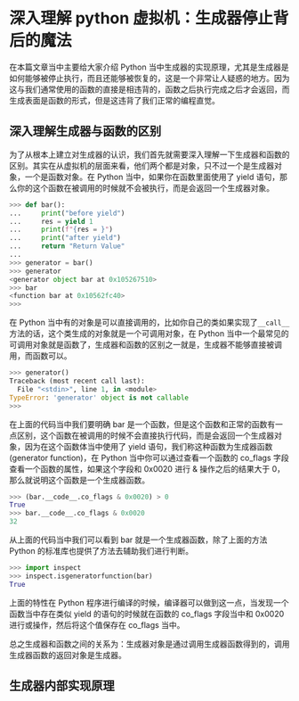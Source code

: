 # 深入理解 python 虚拟机：生成器停止背后的魔法

在本篇文章当中主要给大家介绍 Python 当中生成器的实现原理，尤其是生成器是如何能够被停止执行，而且还能够被恢复的，这是一个非常让人疑惑的地方。因为这与我们通常使用的函数的直接是相违背的，函数之后执行完成之后才会返回，而生成表面是函数的形式，但是这违背了我们正常的编程直觉。



## 深入理解生成器与函数的区别

为了从根本上建立对生成器的认识，我们首先就需要深入理解一下生成器和函数的区别。其实在从虚拟机的层面来看，他们两个都是对象，只不过一个是生成器对象，一个是函数对象。在 Python 当中，如果你在函数里面使用了 yield 语句，那么你的这个函数在被调用的时候就不会被执行，而是会返回一个生成器对象。

```python
>>> def bar():
...     print("before yield")
...     res = yield 1
...     print(f"{res = }")
...     print("after yield")
...     return "Return Value"
...
>>> generator = bar()
>>> generator
<generator object bar at 0x105267510>
>>> bar
<function bar at 0x10562fc40>
>>>
```

在 Python 当中有的对象是可以直接调用的，比如你自己的类如果实现了`__call__`方法的话，这个类生成的对象就是一个可调用对象，在 Python 当中一个最常见的可调用对象就是函数了，生成器和函数的区别之一就是，生成器不能够直接被调用，而函数可以。

```python
>>> generator()
Traceback (most recent call last):
  File "<stdin>", line 1, in <module>
TypeError: 'generator' object is not callable
>>>
```

在上面的代码当中我们要明确 bar 是一个函数，但是这个函数和正常的函数有一点区别，这个函数在被调用的时候不会直接执行代码，而是会返回一个生成器对象，因为在这个函数体当中使用了 yield 语句，我们称这种函数为生成器函数 (generator function)，在 Python 当中你可以通过查看一个函数的 co_flags 字段查看一个函数的属性，如果这个字段和 0x0020 进行 & 操作之后的结果大于 0，那么就说明这个函数是一个生成器函数。

```python
>>> (bar.__code__.co_flags & 0x0020) > 0
True
>>> bar.__code__.co_flags & 0x0020
32
```

从上面的代码当中我们可以看到 bar 就是一个生成器函数，除了上面的方法 Python 的标准库也提供了方法去辅助我们进行判断。

```python
>>> import inspect
>>> inspect.isgeneratorfunction(bar)
True
```

上面的特性在 Python 程序进行编译的时候，编译器可以做到这一点，当发现一个函数当中存在类似 yield 的语句的时候就在函数的 co_flags 字段当中和 0x0020 进行或操作，然后将这个值保存在 co_flags 当中。

总之生成器和函数之间的关系为：生成器对象是通过调用生成器函数得到的，调用生成器函数的返回对象是生成器。

## 生成器内部实现原理

